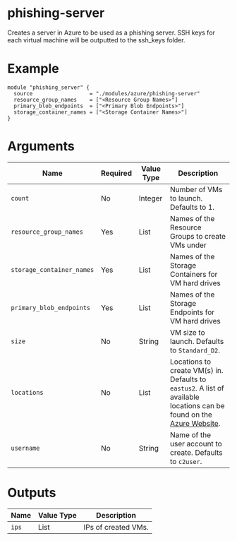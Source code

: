 # phishing-server

Creates a server in Azure to be used as a phishing server. SSH keys for each virtual machine will be outputted to the ssh_keys folder.

# Example

```hcl
module "phishing_server" {
  source                  = "./modules/azure/phishing-server"
  resource_group_names    = ["<Resource Group Names>"]
  primary_blob_endpoints  = ["<Primary Blob Endpoints>"]
  storage_container_names = ["<Storage Container Names>"]
}
```

# Arguments

| Name                      | Required | Value Type | Description
|---------------------------| -------- | ---------- | -----------
|`count`                    | No       | Integer    | Number of VMs to launch. Defaults to 1.
|`resource_group_names`     | Yes      | List       | Names of the Resource Groups to create VMs under
|`storage_container_names`  | Yes      | List       | Names of the Storage Containers for VM hard drives
|`primary_blob_endpoints`   | Yes      | List       | Names of the Storage Endpoints for VM hard drives
|`size`                     | No       | String     | VM size to launch. Defaults to `Standard_D2`.
|`locations`                | No       | List       | Locations to create VM(s) in. Defaults to `eastus2`. A list of available locations can be found on the [Azure Website](https://azure.microsoft.com/en-us/global-infrastructure/services/).
|`username`                 | No       | String     | Name of the user account to create. Defaults to `c2user`.

# Outputs

| Name                      | Value Type | Description
|---------------------------| ---------- | -----------
|`ips`                      | List       | IPs of created VMs.
